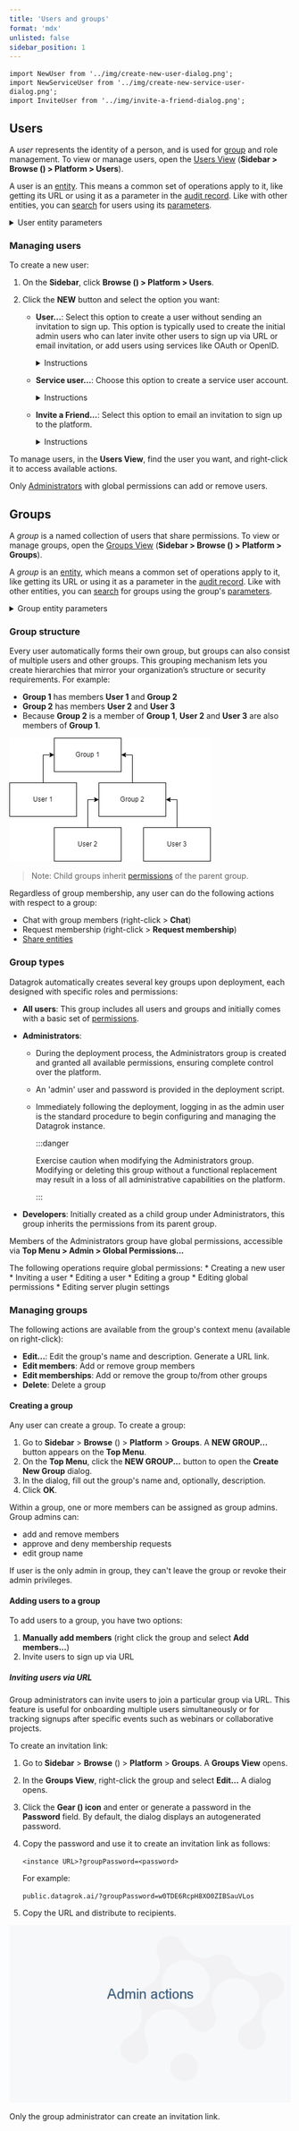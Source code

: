 ```yaml
---
title: 'Users and groups'
format: 'mdx'
unlisted: false
sidebar_position: 1
---
```


```mdx-code-block
import NewUser from '../img/create-new-user-dialog.png';
import NewServiceUser from '../img/create-new-service-user-dialog.png';
import InviteUser from '../img/invite-a-friend-dialog.png';
```

## Users

A _user_ represents the identity of a person, and is used for [group](#groups) and role
management. To view or manage users, open the [Users View](https://public.datagrok.ai/users?) (**Sidebar > Browse (<FAIcon
icon="fa-solid fa-compass"/>) > Platform > Users**).

A user is an [entity](../../datagrok/concepts/objects.md). This means a common set of
operations apply to it, like getting its URL or using it as a parameter in the
[audit record](../audit/audit.md). Like with other entities, you can [search](../../datagrok/navigation/views/browse.md#entity-search) for users using its [parameters](../../datagrok/concepts/objects.md#parameters).

<details>
<summary>User entity parameters</summary>

| Field       | Description                                            |
|-------------|--------------------------------------------------------|
| ID          |                                                        |
| name        |                                                        |
| login       |                                                        |
| email       |                                                        |
| createdOn   |                                                        |
| updatedOn   |                                                        |
| group       | [Group](#groups) object: User personal security group |
| author      | [User](#users) object                                 |
| starredBy   | [User](#users) object                                 |
| commentedBy | [User](#users) object                                 |

</details>

### Managing users

To create a new user: 
1. On the **Sidebar**, click **Browse (<FAIcon icon="fa-solid fa-compass"/>) > Platform > Users**.
1. Click the **NEW** button and select the option you want:

   * **User...**: Select this option to create a user without sending an invitation to sign up. This option is typically used to create the initial admin users who can later invite other users to sign up via URL or email invitation, or add users using services like OAuth or OpenID.
     <details>
     <summary>Instructions</summary>
     1. In the **New User** dialog, enter the user's name, email, and login.
     <img src={NewUser} width="200px"/>
     1. Click **OK** to create a user.
     </details> 

   * **Service user...**: Choose this option to create a service user account.
     <details>
     <summary>Instructions</summary>
     1. In the **New Service User** dialog, enter the login for the service user.
     <img src={NewServiceUser} width="200px"/>
     1. Click **OK** to create the service user.   
     </details>

   * **Invite a Friend...**: Select this option to email an invitation to sign up to the platform.
     <details>
     <summary>Instructions</summary>
     1. In the **Invite User** dialog, enter the email address of the user you want to invite.
     <img src={InviteUser} width="200px"/>
     1. Click OK to send the invitation.
     </details>

To manage users, in the **Users View**, find the user you want, and right-click it to access available actions.

Only [Administrators](#group-types) with global permissions can add or remove users.

## Groups

A _group_ is a named collection of users that share permissions. To view 
or manage groups, open the [Groups View](https://public.datagrok.ai/groups?) (**Sidebar > Browse (<FAIcon
icon="fa-solid fa-compass"/>) > Platform > Groups**).

A _group_ is an [entity](../../datagrok/concepts/objects.md), which means a common set of
operations apply to it, like getting its URL or using it as a parameter in the
[audit record](../audit/audit.md). Like with other entities, you can [search](../../datagrok/navigation/views/browse.md#entity-search) for groups using the group's [parameters](../../datagrok/concepts/objects.md#parameters).

<details>
<summary>Group entity parameters</summary>

You can use these fields to filter groups with smart search:

| Field       | Description                                        |
|-------------|----------------------------------------------------|
| ID          |                                                    |
| name        |                                                    |
| isPersonal  |                                                    |
| parents     |                                                    |
| members     |                                                    |
| createdOn   |                                                    |
| updatedOn   |                                                    |
| user        | [User](#users) object: User, if group is personal |

</details>

### Group structure

Every user automatically forms their own group, but groups can also consist
of multiple users and other groups. This grouping mechanism lets you
create hierarchies that mirror your organization’s structure or security
requirements. For example:

* **Group 1** has members **User 1**  and **Group 2**
* **Group 2** has members **User 2** and **User 3**
* Because **Group 2** is a member of **Group 1**, **User 2** and **User 3** are also members of **Group 1**.

![Group members and memberships](../img/groups.png)

  > Note: Child groups inherit [permissions](access-control.md#permissions) of the parent group.

Regardless of group membership, any user can do the following actions with respect to a group:

* Chat with group members (right-click > **Chat**)
* Request membership (right-click > **Request membership**)
* [Share entities](../../datagrok/navigation/basic-tasks/basic-tasks.md)

### Group types

Datagrok automatically creates several key groups upon deployment, each designed
with specific roles and permissions:

* **All users**: This group includes all users and groups and initially comes
  with a basic set of [permissions](access-control.md#permissions).
* **Administrators**:
     * During the deployment process, the Administrators group is created and
       granted all available permissions, ensuring complete control over the
       platform.
     * An 'admin' user and password is provided in the deployment script.
     * Immediately following the deployment, logging in as the admin user is the
       standard procedure to begin configuring and managing the Datagrok
       instance.
     
       :::danger
       
       Exercise caution when modifying the Administrators group. Modifying
       or deleting this group without a functional replacement may result in a
       loss of all administrative capabilities on the platform.
       
       :::

* **Developers**: Initially created as a child group under Administrators,
  this group inherits the permissions from its parent group.

Members of the Administrators group have global permissions, accessible via **Top Menu > Admin > Global Permissions...** 

The following operations require global permissions:
    * Creating a new user
    * Inviting a user
    * Editing a user
    * Editing a group
    * Editing global permissions
    * Editing server plugin settings

### Managing groups

The following actions are available from the group's context menu (available on right-click):

* **Edit...**: Edit the group's name and description. Generate a URL link.
* **Edit members**: Add or remove group members
* **Edit memberships**: Add or remove the group to/from other groups
* **Delete**: Delete a group

#### Creating a group

Any user can create a group. To create a group:

1. Go to **Sidebar** > **Browse** (<FAIcon icon="fa-solid fa-compass"/>) > **Platform** > **Groups**. A **NEW GROUP...** button appears on the **Top Menu**.
1. On the **Top Menu**, click the **NEW GROUP...** button to open the **Create New Group** dialog.
1. In the dialog, fill out the group's name and, optionally, description.
1. Click **OK**.

Within a group, one or more members can be assigned as group admins. Group admins can:

* add and remove members
* approve and deny membership requests
* edit group name

If user is the only admin in group, they can't leave the group or revoke their admin privileges.

#### Adding users to a group

To add users to a group, you have two options:
1. **Manually add members** (right click the group and select **Add members...**)
1. Invite users to sign up via URL

##### Inviting users via URL

Group administrators can invite users to join a particular group via URL. This
feature is useful for onboarding multiple users simultaneously or for tracking
signups after specific events such as webinars or collaborative projects.

To create an invitation link:

1. Go to **Sidebar** > **Browse** (<FAIcon icon="fa-solid fa-compass"/>) > **Platform** > **Groups**. A **Groups View** opens.
1. In the **Groups View**, right-click the group and select **Edit…** A dialog opens.
1. Click the **Gear (<FAIcon icon="fa-solid fa-gear"/>) icon** and enter or generate a password in the **Password** field. By default, the dialog displays an autogenerated password.
1. Copy the password and use it to create an invitation link as follows:

      `<instance URL>?groupPassword=<password>`

      For example:

      `public.datagrok.ai/?groupPassword=w0TDE6RcpH8XO0ZIBSauVLos`
    
1. Copy the URL and distribute to recipients.

![Granting membership via URL](../img/group-membership.gif)

Only the group administrator can create an invitation link.




